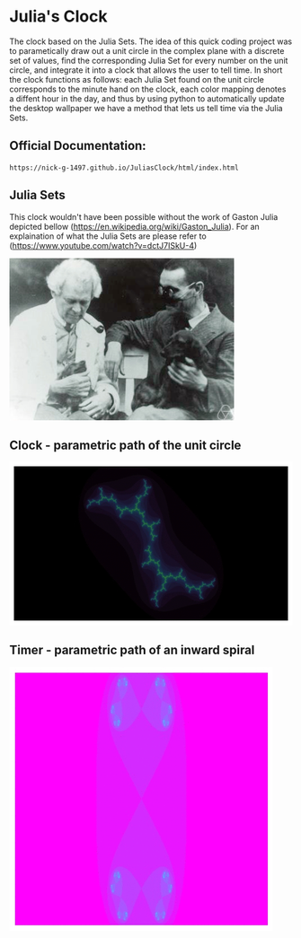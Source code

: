 # Julia's Clock

The clock based on the Julia Sets. The idea of this quick coding project was to parametically draw out a unit circle in the complex plane with a discrete set of values, find the corresponding Julia Set for every number on the unit circle, and integrate it into a clock that allows the user to tell time. In short the clock functions as follows: each Julia Set found on the unit circle corresponds to the minute hand on the clock, each color mapping denotes a diffent hour in the day, and thus by using python to automatically update the desktop wallpaper we have a method that lets us tell time via the Julia Sets.
## Official Documentation:
```
https://nick-g-1497.github.io/JuliasClock/html/index.html
```
## Julia Sets
This clock wouldn't have been possible without the work of Gaston Julia depicted bellow (https://en.wikipedia.org/wiki/Gaston_Julia). For an explaination of what the Julia Sets are please refer to (https://www.youtube.com/watch?v=dctJ7ISkU-4)


![alt text](./assets/julia.jpeg)

## Clock - parametric path of the unit circle
![alt text](./assets/full_circle.gif)

## Timer - parametric path of an inward spiral
![alt text](./assets/timer.gif)
